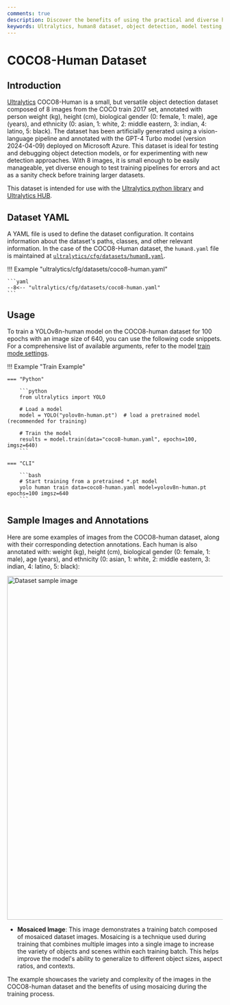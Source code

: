 ```yaml
---
comments: true
description: Discover the benefits of using the practical and diverse human8 dataset for object detection model testing. Learn to configure and use it via Ultralytics HUB and YOLOv8.
keywords: Ultralytics, human8 dataset, object detection, model testing, dataset configuration, detection approaches, sanity check, training pipelines, YOLOv8
---
```


# COCO8-Human Dataset

## Introduction

[Ultralytics](https://ultralytics.com) COCO8-Human is a small, but versatile object detection dataset composed of 8 images from the COCO train 2017 set, annotated with person weight (kg), height (cm), biological gender (0: female, 1: male), age (years), and ethnicity (0: asian, 1: white, 2: middle eastern, 3: indian, 4: latino, 5: black). The dataset has been artificially generated using a vision-language pipeline and annotated with the GPT-4 Turbo model (version 2024-04-09) deployed on Microsoft Azure. This dataset is ideal for testing and debugging object detection models, or for experimenting with new detection approaches. With 8 images, it is small enough to be easily manageable, yet diverse enough to test training pipelines for errors and act as a sanity check before training larger datasets.

 This dataset is intended for use with the [Ultralytics python library](https://github.com/ultralytics/ultralytics) and [Ultralytics HUB](https://hub.ultralytics.com).

## Dataset YAML

A YAML file is used to define the dataset configuration. It contains information about the dataset's paths, classes, and other relevant information. In the case of the COCO8-Human dataset, the `human8.yaml` file is maintained at [`ultralytics/cfg/datasets/human8.yaml`](https://github.com/ultralytics/ultralytics/blob/main/ultralytics/cfg/datasets/human8.yaml).

!!! Example "ultralytics/cfg/datasets/coco8-human.yaml"

    ```yaml
    --8<-- "ultralytics/cfg/datasets/coco8-human.yaml"
    ```

## Usage

To train a YOLOv8n-human model on the COCO8-human dataset for 100 epochs with an image size of 640, you can use the following code snippets. For a comprehensive list of available arguments, refer to the model [train mode settings](../../modes/train.md#train-settings).

!!! Example "Train Example"

    === "Python"

        ```python
        from ultralytics import YOLO

        # Load a model
        model = YOLO("yolov8n-human.pt")  # load a pretrained model (recommended for training)

        # Train the model
        results = model.train(data="coco8-human.yaml", epochs=100, imgsz=640)
        ```

    === "CLI"

        ```bash
        # Start training from a pretrained *.pt model
        yolo human train data=coco8-human.yaml model=yolov8n-human.pt epochs=100 imgsz=640
        ```

## Sample Images and Annotations

Here are some examples of images from the COCO8-human dataset, along with their corresponding detection annotations. Each human is also annotated with: weight (kg), height (cm), biological gender (0: female, 1: male), age (years), and ethnicity (0: asian, 1: white, 2: middle eastern, 3: indian, 4: latino, 5: black):

<img src="https://github.com/ultralytics/ultralytics/assets/3855193/dc3cbd2e-28e8-4459-98b2-659e52792e51" alt="Dataset sample image" width="800">

- **Mosaiced Image**: This image demonstrates a training batch composed of mosaiced dataset images. Mosaicing is a technique used during training that combines multiple images into a single image to increase the variety of objects and scenes within each training batch. This helps improve the model's ability to generalize to different object sizes, aspect ratios, and contexts.

The example showcases the variety and complexity of the images in the COCO8-human dataset and the benefits of using mosaicing during the training process.
